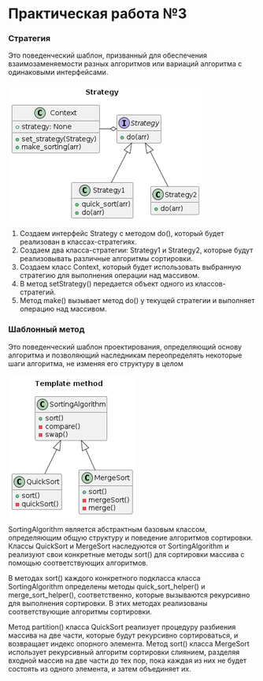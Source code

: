 # Практическая работа №3

### Стратегия
Это поведенческий шаблон, призванный для обеспечения взаимозаменяемости разных алгоритмов или вариаций алгоритма с одинаковыми интерфейсами.

![](strategy.png)

1. Создаем интерфейс Strategy с методом do(), который будет реализован в классах-стратегиях.
2. Создаем два класса-стратегии: Strategy1 и Strategy2, которые будут реализовывать различные алгоритмы сортировки.
3. Создаем класс Context, который будет использовать выбранную стратегию для выполнения операции над массивом.
4. В метод setStrategy() передается объект одного из классов-стратегий.
5. Метод make() вызывает метод do() у текущей стратегии и выполняет операцию над массивом.

### Шаблонный метод
Это поведенческий шаблон проектирования, определяющий основу алгоритма и позволяющий наследникам переопределять некоторые шаги алгоритма, не изменяя его структуру в целом

![](Template_method.png)

SortingAlgorithm является абстрактным базовым классом, определяющим общую структуру и поведение алгоритмов сортировки. Классы QuickSort и MergeSort наследуются от SortingAlgorithm и реализуют свои конкретные методы sort() для сортировки массива с помощью соответствующих алгоритмов.

В методах sort() каждого конкретного подкласса класса SortingAlgorithm определены методы quick_sort_helper() и merge_sort_helper(), соответственно, которые вызываются рекурсивно для выполнения сортировки. В этих методах реализованы соответствующие алгоритмы сортировки.

Метод partition() класса QuickSort реализует процедуру разбиения массива на две части, которые будут рекурсивно сортироваться, и возвращает индекс опорного элемента. Метод sort() класса MergeSort использует рекурсивный алгоритм сортировки слиянием, разделяя входной массив на две части до тех пор, пока каждая из них не будет состоять из одного элемента, и затем объединяет их.

